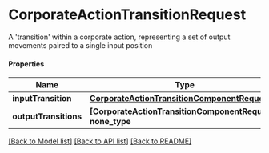 # CorporateActionTransitionRequest

A 'transition' within a corporate action, representing a set of output movements paired to a single input position

#### Properties
Name | Type | Description | Notes
------------ | ------------- | ------------- | -------------
**inputTransition** | [**CorporateActionTransitionComponentRequest**](CorporateActionTransitionComponentRequest.md) |  | [optional] 
**outputTransitions** | **[CorporateActionTransitionComponentRequest], none_type** |  | [optional] 

[[Back to Model list]](../README.md#documentation-for-models) [[Back to API list]](../README.md#documentation-for-api-endpoints) [[Back to README]](../README.md)

